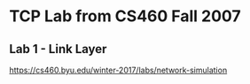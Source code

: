 # TCP Lab from CS460 Fall 2007
## Lab 1 - Link Layer
https://cs460.byu.edu/winter-2017/labs/network-simulation
